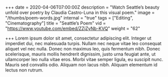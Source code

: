 +++
date = 2020-04-06T07:00:00Z
description = "Watch Seattle’s beauty unfold over poetry by Claudia Castro-Luna in this visual poem."
image = "/thumbs/poem-words.jpg"
internal = "true"
tags = ["Editing", "Cinematography"]
title = "Seattle’s Poem"
vid = "https://www.youtube.com/embed/ZZjZyNb-KVQ"
weight = "62"

+++
Lorem ipsum dolor sit amet, consectetur adipiscing elit. Integer ut imperdiet dui, nec malesuada turpis. Nullam nec neque vitae leo consequat aliquet vel nec nulla. Donec non maximus leo, quis fermentum nibh. Donec scelerisque, mauris mollis hendrerit dignissim, justo urna feugiat ante, ut ullamcorper leo nulla vitae eros. Morbi vitae semper ligula, eu suscipit nunc. Mauris sed convallis odio. Aliquam non lacus nibh. Aliquam elementum id lectus non rutrum.